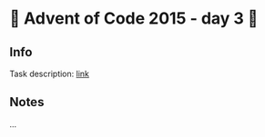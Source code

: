 # 🎄 Advent of Code 2015 - day 3 🎄

## Info

Task description: [link](https://adventofcode.com/2015/day/3)

## Notes

...
